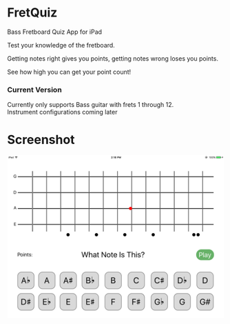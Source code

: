 # FretQuiz
Bass Fretboard Quiz App for iPad

Test your knowledge of the fretboard.  

Getting notes right gives you points, getting notes wrong loses you points.  

See how high you can get your point count!

### Current Version

Currently only supports Bass guitar with frets 1 through 12.  
Instrument configurations coming later

# Screenshot

![FretQuiz Screenshot](screenshots/main.png?raw=true "FretQuiz Screenshot")
